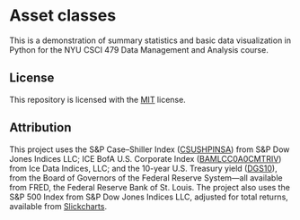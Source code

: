 # Asset classes

This is a demonstration of summary statistics and basic data visualization in
Python for the NYU CSCI 479 Data Management and Analysis course.

## License

This repository is licensed with the [MIT](LICENSE.txt) license.

## Attribution

This project uses the S&P Case–Shiller Index
([CSUSHPINSA](https://fred.stlouisfed.org/series/CSUSHPINSA)) from S&P
Dow Jones Indices LLC; ICE BofA U.S. Corporate Index
([BAMLCC0A0CMTRIV](https://fred.stlouisfed.org/series/BAMLCC0A0CMTRIV)) from
Ice Data Indices, LLC; and the 10-year U.S. Treasury yield
([DGS10](https://fred.stlouisfed.org/series/DGS10)), from the Board of Governors
of the Federal Reserve System—all available from FRED, the Federal Reserve Bank
of St. Louis. The project also uses the S&P 500 Index from S&P Dow Jones Indices
LLC, adjusted for total returns, available from
[Slickcharts](https://www.slickcharts.com/sp500/returns).
